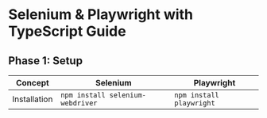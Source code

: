 # Selenium & Playwright with TypeScript Guide

## Phase 1: Setup
| Concept | Selenium | Playwright |
|---------|----------|------------|
| Installation | `npm install selenium-webdriver` | `npm install playwright` |
